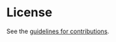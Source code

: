 # License

See the
[guidelines for contributions](https://github.com/ietf-ccamp-wg/draft-ietf-ccamp-if-ref-topo-yang/blob/main/CONTRIBUTING.md).
